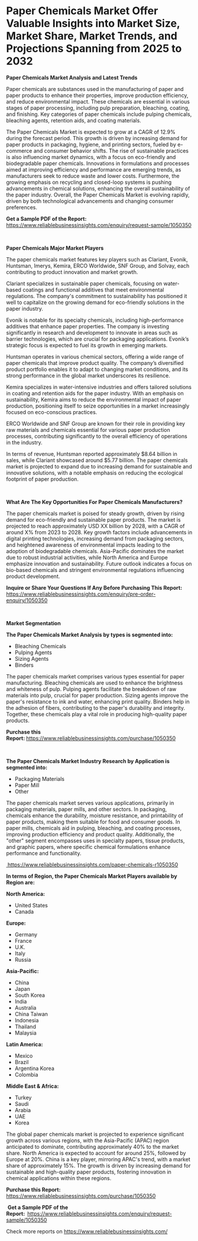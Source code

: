 <p><h1>Paper Chemicals Market Offer Valuable Insights into Market Size, Market Share, Market Trends, and Projections Spanning from 2025 to 2032</h1></p><p><strong>Paper Chemicals Market Analysis and Latest Trends</strong></p>
<p><p>Paper chemicals are substances used in the manufacturing of paper and paper products to enhance their properties, improve production efficiency, and reduce environmental impact. These chemicals are essential in various stages of paper processing, including pulp preparation, bleaching, coating, and finishing. Key categories of paper chemicals include pulping chemicals, bleaching agents, retention aids, and coating materials.</p><p>The Paper Chemicals Market is expected to grow at a CAGR of 12.9% during the forecast period. This growth is driven by increasing demand for paper products in packaging, hygiene, and printing sectors, fueled by e-commerce and consumer behavior shifts. The rise of sustainable practices is also influencing market dynamics, with a focus on eco-friendly and biodegradable paper chemicals. Innovations in formulations and processes aimed at improving efficiency and performance are emerging trends, as manufacturers seek to reduce waste and lower costs. Furthermore, the growing emphasis on recycling and closed-loop systems is pushing advancements in chemical solutions, enhancing the overall sustainability of the paper industry. Overall, the Paper Chemicals Market is evolving rapidly, driven by both technological advancements and changing consumer preferences.</p></p>
<p><strong>Get a Sample PDF of the Report:&nbsp;</strong> <a href="https://www.reliablebusinessinsights.com/enquiry/request-sample/1050350?utm_campaign=2789&utm_medium=2&utm_source=Github&utm_content=ia&utm_term=31032025&utm_id=paper-chemicals">https://www.reliablebusinessinsights.com/enquiry/request-sample/1050350</a></p>
<p>&nbsp;</p>
<p><strong>Paper Chemicals Major Market Players</strong></p>
<p><p>The paper chemicals market features key players such as Clariant, Evonik, Huntsman, Imerys, Kemira, ERCO Worldwide, SNF Group, and Solvay, each contributing to product innovation and market growth. </p><p>Clariant specializes in sustainable paper chemicals, focusing on water-based coatings and functional additives that meet environmental regulations. The company's commitment to sustainability has positioned it well to capitalize on the growing demand for eco-friendly solutions in the paper industry.</p><p>Evonik is notable for its specialty chemicals, including high-performance additives that enhance paper properties. The company is investing significantly in research and development to innovate in areas such as barrier technologies, which are crucial for packaging applications. Evonik’s strategic focus is expected to fuel its growth in emerging markets.</p><p>Huntsman operates in various chemical sectors, offering a wide range of paper chemicals that improve product quality. The company’s diversified product portfolio enables it to adapt to changing market conditions, and its strong performance in the global market underscores its resilience.</p><p>Kemira specializes in water-intensive industries and offers tailored solutions in coating and retention aids for the paper industry. With an emphasis on sustainability, Kemira aims to reduce the environmental impact of paper production, positioning itself to seize opportunities in a market increasingly focused on eco-conscious practices.</p><p>ERCO Worldwide and SNF Group are known for their role in providing key raw materials and chemicals essential for various paper production processes, contributing significantly to the overall efficiency of operations in the industry.</p><p>In terms of revenue, Huntsman reported approximately $8.64 billion in sales, while Clariant showcased around $5.77 billion. The paper chemicals market is projected to expand due to increasing demand for sustainable and innovative solutions, with a notable emphasis on reducing the ecological footprint of paper production.</p></p>
<p>&nbsp;</p>
<p><strong>What Are The Key Opportunities For Paper Chemicals Manufacturers?</strong></p>
<p><p>The paper chemicals market is poised for steady growth, driven by rising demand for eco-friendly and sustainable paper products. The market is projected to reach approximately USD XX billion by 2028, with a CAGR of around X% from 2023 to 2028. Key growth factors include advancements in digital printing technologies, increasing demand from packaging sectors, and heightened awareness of environmental impacts leading to the adoption of biodegradable chemicals. Asia-Pacific dominates the market due to robust industrial activities, while North America and Europe emphasize innovation and sustainability. Future outlook indicates a focus on bio-based chemicals and stringent environmental regulations influencing product development.</p></p>
<p><strong>Inquire or Share Your Questions If Any Before Purchasing This Report:</strong> <a href="https://www.reliablebusinessinsights.com/enquiry/pre-order-enquiry/1050350?utm_campaign=2789&utm_medium=2&utm_source=Github&utm_content=ia&utm_term=31032025&utm_id=paper-chemicals">https://www.reliablebusinessinsights.com/enquiry/pre-order-enquiry/1050350</a></p>
<p>&nbsp;</p>
<p><strong>Market Segmentation</strong></p>
<p><strong>The Paper Chemicals Market Analysis by types is segmented into:</strong></p>
<p><ul><li>Bleaching Chemicals</li><li>Pulping Agents</li><li>Sizing Agents</li><li>Binders</li></ul></p>
<p><p>The paper chemicals market comprises various types essential for paper manufacturing. Bleaching chemicals are used to enhance the brightness and whiteness of pulp. Pulping agents facilitate the breakdown of raw materials into pulp, crucial for paper production. Sizing agents improve the paper's resistance to ink and water, enhancing print quality. Binders help in the adhesion of fibers, contributing to the paper's durability and integrity. Together, these chemicals play a vital role in producing high-quality paper products.</p></p>
<p><strong>Purchase this Report:&nbsp;</strong><a href="https://www.reliablebusinessinsights.com/purchase/1050350?utm_campaign=2789&utm_medium=2&utm_source=Github&utm_content=ia&utm_term=31032025&utm_id=paper-chemicals">https://www.reliablebusinessinsights.com/purchase/1050350</a></p>
<p>&nbsp;</p>
<p><strong>The Paper Chemicals Market Industry Research by Application is segmented into:</strong></p>
<p><ul><li>Packaging Materials</li><li>Paper Mill</li><li>Other</li></ul></p>
<p><p>The paper chemicals market serves various applications, primarily in packaging materials, paper mills, and other sectors. In packaging, chemicals enhance the durability, moisture resistance, and printability of paper products, making them suitable for food and consumer goods. In paper mills, chemicals aid in pulping, bleaching, and coating processes, improving production efficiency and product quality. Additionally, the "other" segment encompasses uses in specialty papers, tissue products, and graphic papers, where specific chemical formulations enhance performance and functionality.</p></p>
<p><a href="https://www.reliablebusinessinsights.com/paper-chemicals-r1050350?utm_campaign=2789&utm_medium=2&utm_source=Github&utm_content=ia&utm_term=31032025&utm_id=paper-chemicals">&nbsp;https://www.reliablebusinessinsights.com/paper-chemicals-r1050350</a></p>
<p><strong>In terms of Region, the Paper Chemicals Market Players available by Region are:</strong></p>
<p>
    <p> <strong> North America: </strong>
        <ul>
            <li>United States</li>
            <li>Canada</li>
        </ul>
        </p> 
    <p> <strong> Europe: </strong>
        <ul>
            <li>Germany</li>
            <li>France</li>
            <li>U.K.</li>
            <li>Italy</li>
            <li>Russia</li>
        </ul>
        </p> 
    <p> <strong> Asia-Pacific: </strong>
        <ul>
            <li>China</li>
            <li>Japan</li>
            <li>South Korea</li>
            <li>India</li>
            <li>Australia</li>
            <li>China Taiwan</li>
            <li>Indonesia</li>
            <li>Thailand</li>
            <li>Malaysia</li>
        </ul>
        </p> 
    <p> <strong> Latin America: </strong>
        <ul>
            <li>Mexico</li>
            <li>Brazil</li>
            <li>Argentina Korea</li>
            <li>Colombia</li>
        </ul>
        </p> 
    <p> <strong> Middle East & Africa: </strong>
        <ul>
            <li>Turkey</li>
            <li>Saudi</li>
            <li>Arabia</li>
            <li>UAE</li>
            <li>Korea</li>
        </ul>
    </p>
    </p>
<p><p>The global paper chemicals market is projected to experience significant growth across various regions, with the Asia-Pacific (APAC) region anticipated to dominate, contributing approximately 40% to the market share. North America is expected to account for around 25%, followed by Europe at 20%. China is a key player, mirroring APAC's trend, with a market share of approximately 15%. The growth is driven by increasing demand for sustainable and high-quality paper products, fostering innovation in chemical applications within these regions.</p></p>
<p><strong>Purchase this Report: </strong><a href="https://www.reliablebusinessinsights.com/purchase/1050350?utm_campaign=2789&utm_medium=2&utm_source=Github&utm_content=ia&utm_term=31032025&utm_id=paper-chemicals">https://www.reliablebusinessinsights.com/purchase/1050350</a></p>
<p>&nbsp;<strong>Get a Sample PDF of the Report:&nbsp;&nbsp;</strong><a href="https://www.reliablebusinessinsights.com/enquiry/request-sample/1050350?utm_campaign=2789&utm_medium=2&utm_source=Github&utm_content=ia&utm_term=31032025&utm_id=paper-chemicals">https://www.reliablebusinessinsights.com/enquiry/request-sample/1050350</a></p>
<p><strong></strong></p>
<p>Check more reports on <a href="https://www.reliablebusinessinsights.com/?utm_campaign=2789&utm_medium=2&utm_source=Github&utm_content=ia&utm_term=31032025&utm_id=paper-chemicals">https://www.reliablebusinessinsights.com/</a></p>